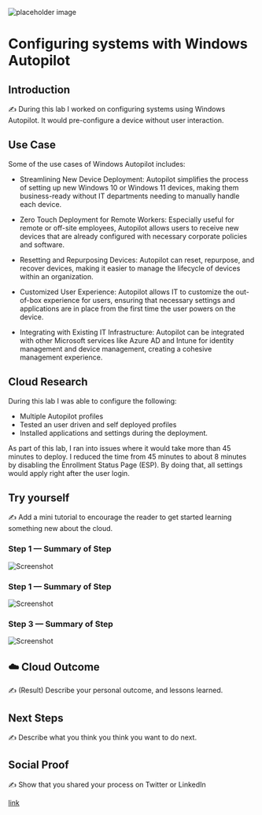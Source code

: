![placeholder image](https://image.coolblue.nl/624x351/content/fc9cd85aa9e06720c3e39ba039240726)

# Configuring systems with Windows Autopilot

## Introduction

✍️ During this lab I worked on configuring systems using Windows Autopilot. It would pre-configure a device without user interaction.

## Use Case

Some of the use cases of Windows Autopilot includes:

* Streamlining New Device Deployment: Autopilot simplifies the process of setting up new Windows 10 or Windows 11 devices, making them business-ready without IT departments needing to manually handle each device.

* Zero Touch Deployment for Remote Workers: Especially useful for remote or off-site employees, Autopilot allows users to receive new devices that are already configured with necessary corporate policies and software.

* Resetting and Repurposing Devices: Autopilot can reset, repurpose, and recover devices, making it easier to manage the lifecycle of devices within an organization.

* Customized User Experience: Autopilot allows IT to customize the out-of-box experience for users, ensuring that necessary settings and applications are in place from the first time the user powers on the device.

* Integrating with Existing IT Infrastructure: Autopilot can be integrated with other Microsoft services like Azure AD and Intune for identity management and device management, creating a cohesive management experience.


## Cloud Research

During this lab I was able to configure the following:

* Multiple Autopilot profiles
* Tested an user driven and self deployed profiles
* Installed applications and settings during the deployment.

As part of this lab, I ran into issues where it would take more than 45 minutes to deploy. I reduced the time from 45 minutes to about 8 minutes by disabling the Enrollment Status Page (ESP). By doing that, all settings would apply right after the user login.

## Try yourself

✍️ Add a mini tutorial to encourage the reader to get started learning something new about the cloud.

### Step 1 — Summary of Step

![Screenshot](https://via.placeholder.com/500x300)

### Step 1 — Summary of Step

![Screenshot](https://via.placeholder.com/500x300)

### Step 3 — Summary of Step

![Screenshot](https://via.placeholder.com/500x300)

## ☁️ Cloud Outcome

✍️ (Result) Describe your personal outcome, and lessons learned.

## Next Steps

✍️ Describe what you think you think you want to do next.

## Social Proof

✍️ Show that you shared your process on Twitter or LinkedIn

[link](link)
